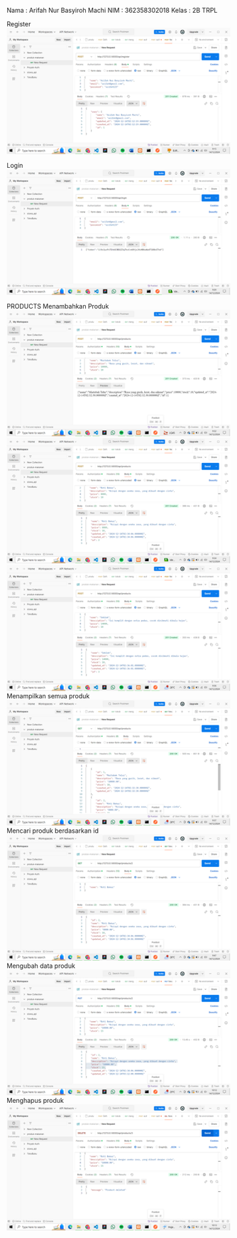 Nama : Arifah Nur Basyiroh Machi
NIM : 362358302018
Kelas : 2B TRPL

Register
![POST](image.png)

Login
![POST](image-1.png)

PRODUCTS
Menambahkan Produk
![POST](image-2.png)
![POST](image-3.png)
![POST](image-4.png)
Menampilkan semua produk
![GET](image-5.png)
Mencari produk berdasarkan id
![GET](image-6.png)
Mengubah data produk
![PUT](image-7.png)
Menghapus produk
![DELETE](image-8.png)